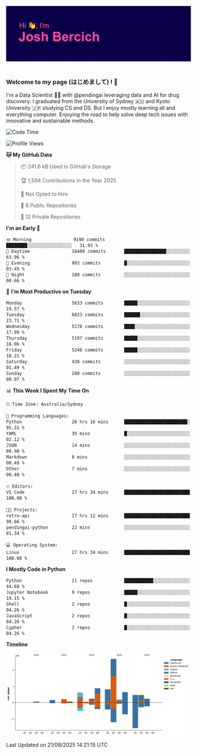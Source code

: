 
<div align="center">
<img src="profile-banner.png" />
</div>

</br>

### Welcome to my page (はじめまして) ! 🌸

I'm a Data Scientist 👨‍🔬 with @pendingai leveraging data and AI for drug discovery. I graduated from the University of Sydney 🇦🇺 and Kyoto University 🇯🇵 studying CS and DS. But I enjoy mostly learning all and everything computer. Enjoying the road to help solve deep tech issues with innovative and sustainable methods.

<!--START_SECTION:waka-->
![Code Time](http://img.shields.io/badge/Code%20Time-69%20hrs%2058%20mins-blue)

![Profile Views](http://img.shields.io/badge/Profile%20Views-4-blue)

**🐱 My GitHub Data** 

> 📦 241.6 kB Used in GitHub's Storage 
 > 
> 🏆 1,594 Contributions in the Year 2025
 > 
> 🚫 Not Opted to Hire
 > 
> 📜 8 Public Repositories 
 > 
> 🔑 12 Private Repositories 
 > 
**I'm an Early 🐤** 

```text
🌞 Morning                9190 commits        ████████░░░░░░░░░░░░░░░░░   31.93 % 
🌆 Daytime                18409 commits       ████████████████░░░░░░░░░   63.96 % 
🌃 Evening                993 commits         █░░░░░░░░░░░░░░░░░░░░░░░░   03.45 % 
🌙 Night                  189 commits         ░░░░░░░░░░░░░░░░░░░░░░░░░   00.66 % 
```
📅 **I'm Most Productive on Tuesday** 

```text
Monday                   5633 commits        █████░░░░░░░░░░░░░░░░░░░░   19.57 % 
Tuesday                  6823 commits        ██████░░░░░░░░░░░░░░░░░░░   23.71 % 
Wednesday                5178 commits        ████░░░░░░░░░░░░░░░░░░░░░   17.99 % 
Thursday                 5197 commits        █████░░░░░░░░░░░░░░░░░░░░   18.06 % 
Friday                   5240 commits        █████░░░░░░░░░░░░░░░░░░░░   18.21 % 
Saturday                 430 commits         ░░░░░░░░░░░░░░░░░░░░░░░░░   01.49 % 
Sunday                   280 commits         ░░░░░░░░░░░░░░░░░░░░░░░░░   00.97 % 
```


📊 **This Week I Spent My Time On** 

```text
🕑︎ Time Zone: Australia/Sydney

💬 Programming Languages: 
Python                   26 hrs 16 mins      ████████████████████████░   95.31 % 
YAML                     35 mins             █░░░░░░░░░░░░░░░░░░░░░░░░   02.12 % 
JSON                     14 mins             ░░░░░░░░░░░░░░░░░░░░░░░░░   00.90 % 
Markdown                 8 mins              ░░░░░░░░░░░░░░░░░░░░░░░░░   00.49 % 
Other                    7 mins              ░░░░░░░░░░░░░░░░░░░░░░░░░   00.48 % 

🔥 Editors: 
VS Code                  27 hrs 34 mins      █████████████████████████   100.00 % 

🐱‍💻 Projects: 
retro-api                27 hrs 12 mins      █████████████████████████   98.66 % 
pendingai-python         22 mins             ░░░░░░░░░░░░░░░░░░░░░░░░░   01.34 % 

💻 Operating System: 
Linux                    27 hrs 34 mins      █████████████████████████   100.00 % 
```

**I Mostly Code in Python** 

```text
Python                   21 repos            ███████████░░░░░░░░░░░░░░   44.68 % 
Jupyter Notebook         9 repos             █████░░░░░░░░░░░░░░░░░░░░   19.15 % 
Shell                    2 repos             █░░░░░░░░░░░░░░░░░░░░░░░░   04.26 % 
JavaScript               2 repos             █░░░░░░░░░░░░░░░░░░░░░░░░   04.26 % 
Cypher                   2 repos             █░░░░░░░░░░░░░░░░░░░░░░░░   04.26 % 
```



**Timeline**

![Lines of Code chart](https://raw.githubusercontent.com/JBercich/JBercich/main/assets/bar_graph.png)


 Last Updated on 21/08/2025 14:21:15 UTC
<!--END_SECTION:waka-->

